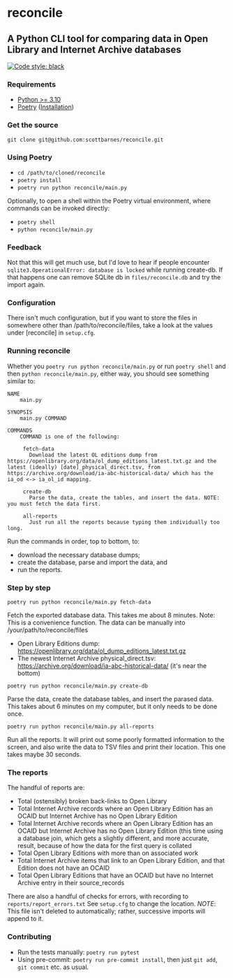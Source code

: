 # reconcile
## A Python CLI tool for comparing data in Open Library and Internet Archive databases
[![Code style: black](https://img.shields.io/badge/code%20style-black-000000.svg)](https://github.com/psf/black)

### Requirements
- [Python >= 3.10](https://www.python.org/downloads/release/python-3100/)
- [Poetry](https://github.com/python-poetry/poetry) ([Installation](https://github.com/python-poetry/poetry#installation))

### Get the source
`git clone git@github.com:scottbarnes/reconcile.git`

### Using Poetry
- `cd /path/to/cloned/reconcile`
- `poetry install`
- `poetry run python reconcile/main.py`

Optionally, to open a shell within the Poetry virtual environment, where commands can be
invoked directly:
- `poetry shell`
- `python reconcile/main.py`

### Feedback
Not that this will get much use, but I'd love to hear if people encounter
`sqlite3.OperationalError: database is locked` while running create-db. If that happens
one can remove SQLite db in `files/reconcile.db` and try the import again.

### Configuration
There isn't much configuration, but if you want to store the files in somewhere other
than /path/to/reconcile/files, take a look at the values under [reconcile] in `setup.cfg`.

### Running reconcile
Whether you `poetry run python reconcile/main.py` or run `poetry shell` and then `python reconcile/main.py`, either way, you should see something similar to:
```
NAME
    main.py

SYNOPSIS
    main.py COMMAND

COMMANDS
    COMMAND is one of the following:

     fetch-data
       Download the latest OL editions dump from https://openlibrary.org/data/ol_dump_editions_latest.txt.gz and the latest (ideally) [date]_physical_direct.tsv, from https://archive.org/download/ia-abc-historical-data/ which has the ia_od <-> ia_ol_id mapping.

     create-db
       Parse the data, create the tables, and insert the data. NOTE: you must fetch the data first.

     all-reports
       Just run all the reports because typing them individually too long.
```
Run the commands in order, top to bottom, to:
- download the necessary database dumps;
- create the database, parse and import the data, and
- run the reports.

### Step by step
```
poetry run python reconcile/main.py fetch-data
```
Fetch the exported database data. This takes me about 8 minutes.
Note: This is a convenience function. The data can be manually into /your/path/to/reconcile/files
- Open Library Editions dump: https://openlibrary.org/data/ol_dump_editions_latest.txt.gz
- The newest Internet Archive physical_direct.tsv: https://archive.org/download/ia-abc-historical-data/ (it's near the bottom)

```
poetry run python reconcile/main.py create-db
```
Parse the data, create the database tables, and insert the parased data. This takes about 6 minutes on my
computer, but it only needs to be done once.

```
poetry run python reconcile/main.py all-reports
```
Run all the reports. It will print out some poorly formatted information to the screen,
and also write the data to TSV files and print their location. This one takes maybe 30
seconds.

### The reports
The handful of reports are:
- Total (ostensibly) broken back-links to Open Library
- Total Internet Archive records where an Open Library Edition has an OCAID but Internet Archive has no Open Library Edition
- Total Internet Archive records where an Open Library Edition has an OCAID but Internet
  Archive has no Open Library Edition (this time using a database join, which gets
  a slightly different, and more accurate, result, because of how the data for the first
  query is collated
- Total Open Library Editions with more than on associated work
- Total Internet Archive items that link to an Open Library Edition, and that Edition does not have an OCAID
- Total Open Library Editions that have an OCAID but have no Internet Archive entry in their source_records

There are also a handful of checks for errors, with recording to `reports/report_errors.txt`
See `setup.cfg` to change the location. *NOTE*: This file isn't deleted to
automatically; rather, successive imports will append to it.

### Contributing
- Run the tests manually: `poetry run pytest`
- Using pre-commit: `poetry run pre-commit install`, then just `git add`, `git commit`
  etc. as usual.
